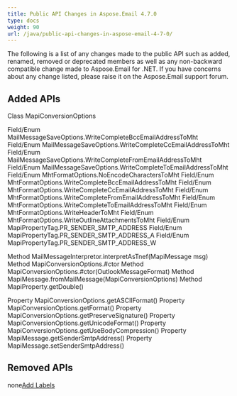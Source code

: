 ```yaml
---
title: Public API Changes in Aspose.Email 4.7.0
type: docs
weight: 90
url: /java/public-api-changes-in-aspose-email-4-7-0/
---
```


The following is a list of any changes made to the public API such as added, renamed, removed or deprecated members as well as any non-backward compatible change made to Aspose.Email for .NET. If you have concerns about any change listed, please raise it on the Aspose.Email support forum.
## **Added APIs**
Class MapiConversionOptions

Field/Enum MailMessageSaveOptions.WriteCompleteBccEmailAddressToMht
Field/Enum MailMessageSaveOptions.WriteCompleteCcEmailAddressToMht
Field/Enum MailMessageSaveOptions.WriteCompleteFromEmailAddressToMht
Field/Enum MailMessageSaveOptions.WriteCompleteToEmailAddressToMht
Field/Enum MhtFormatOptions.NoEncodeCharactersToMht
Field/Enum MhtFormatOptions.WriteCompleteBccEmailAddressToMht
Field/Enum MhtFormatOptions.WriteCompleteCcEmailAddressToMht
Field/Enum MhtFormatOptions.WriteCompleteFromEmailAddressToMht
Field/Enum MhtFormatOptions.WriteCompleteToEmailAddressToMht
Field/Enum MhtFormatOptions.WriteHeaderToMht
Field/Enum MhtFormatOptions.WriteOutlineAttachmentsToMht
Field/Enum MapiPropertyTag.PR_SENDER_SMTP_ADDRESS
Field/Enum MapiPropertyTag.PR_SENDER_SMTP_ADDRESS_A
Field/Enum MapiPropertyTag.PR_SENDER_SMTP_ADDRESS_W

Method MailMessageInterpretor.interpretAsTnef(MapiMessage msg)
Method MapiConversionOptions.#ctor
Method MapiConversionOptions.#ctor(OutlookMessageFormat)
Method MapiMessage.fromMailMessage(MapiConversionOptions)
Method MapiProperty.getDouble()

Property MapiConversionOptions.getASCIIFormat()
Property MapiConversionOptions.getFormat()
Property MapiConversionOptions.getPreserveSignature()
Property MapiConversionOptions.getUnicodeFormat()
Property MapiConversionOptions.getUseBodyCompression()
Property MapiMessage.getSenderSmtpAddress()
Property MapiMessage.setSenderSmtpAddress()
## **Removed APIs**
none[Add Labels](http://support.aspose.dynabic.com/wiki/display/relnotes/Aspose.Email+for+Java+4.7.0+-+October+2014?showComments=true&showCommentArea=true)

